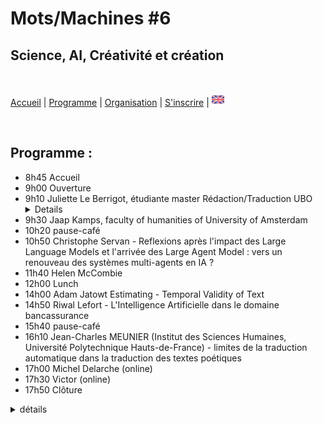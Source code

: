# Mots/Machines #6 
## Science, AI, Créativité et création

<br>

[Accueil](https://motsmachines.github.io/2024/fr) | [Programme](https://motsmachines.github.io/2024/fr/program) | [Organisation](https://motsmachines.github.io/2024/fr/orga) | [S'inscrire](https://motsmachines.github.io/2024/fr/registration) | [<img src="EN.png" width="20">](https://motsmachines.github.io/2024/en/program)

<br>

## Programme :
<ul>
    <li>8h45 Accueil</li>
    <li>9h00 Ouverture</li>
    <li>9h10 Juliette Le Berrigot, étudiante master Rédaction/Traduction UBO<details></li>
    <li>9h30 Jaap Kamps, faculty of humanities of University of Amsterdam</li>
    <li>10h20 pause-café</li>
    <li>10h50 Christophe Servan - Reflexions après l'impact des Large Language Models et l'arrivée des Large Agent Model : vers un renouveau des systèmes multi-agents en IA ?</li>
    <li>11h40 Helen McCombie</li>
    <li>12h00 Lunch</li>
    <li>14h00 Adam Jatowt Estimating - Temporal Validity of Text</li>
    <li>14h50 Riwal Lefort - L'Intelligence Artificielle dans le domaine bancassurance</li>
    <li>15h40 pause-café</li>
    <li>16h10 Jean-Charles MEUNIER (Institut des Sciences Humaines, Université Polytechnique Hauts-de-France) - limites de la traduction automatique dans la traduction des textes poétiques</li>
    <li>17h00 Michel Delarche (online)</li>
    <li>17h30 Victor (online)</li>
    <li>17h50 Clôture</li>
</ul>
<details><summary> détails </summary>aaaaaa</details>
